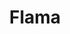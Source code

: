 ---
pid: PT156
title: Flama
location_transcription: Floating Board/ Once/ HR
zipcode: '19125'
outside_phl: 
neighborhood: Fishtown,Kensington
age: '67'
age_range: 60-69
instagram: 
image_file_name: PT_156.jpg
proposal_transcription: 
topic: Unknown
topic_summary: '0'
type: Other No Form
keywords_other: 
credit: 
image_labels: 
twitter: 
facebook: 
permalink: "/monuments/pt156/"
layout: item-page
---